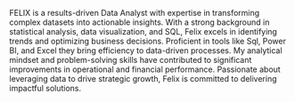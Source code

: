 FELIX is a results-driven Data Analyst with expertise in transforming complex datasets into actionable insights. With a strong background in statistical analysis, data visualization, and SQL, Felix excels in identifying trends and optimizing business decisions. Proficient in tools like Sql, Power BI, and Excel they bring efficiency to data-driven processes. My analytical mindset and problem-solving skills have contributed to significant improvements in operational and financial performance. Passionate about leveraging data to drive strategic growth, Felix is committed to delivering impactful solutions.
